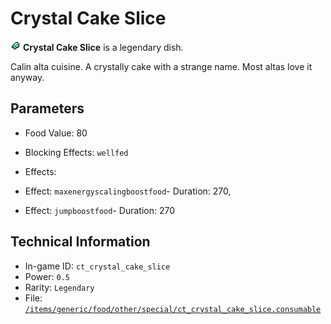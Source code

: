 # Crystal Cake Slice

<img src="https://raw.githubusercontent.com/Ceterai/Enternia/main/items/generic/food/other/special/ct_crystal_cake_slice.png" alt="Crystal Cake Slice icon" loading="lazy" height=16px width="auto" /> **Crystal Cake Slice** is a legendary dish.

Calin alta cuisine. A crystally cake with a strange name. Most altas love it anyway.

## Parameters

- Food Value: 80
- Blocking Effects: `wellfed`
- Effects: 

- Effect: `maxenergyscalingboostfood`- Duration: 270, 

- Effect: `jumpboostfood`- Duration: 270

## Technical Information

- In-game ID: `ct_crystal_cake_slice`
- Power: `0.5`
- Rarity: `Legendary`
- File: [`/items/generic/food/other/special/ct_crystal_cake_slice.consumable`](https://github.com/Ceterai/Enternia/blob/main/items/generic/food/other/special/ct_crystal_cake_slice.consumable)
